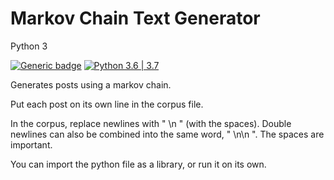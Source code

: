# Markov Chain Text Generator  
Python 3

[![Generic badge](https://img.shields.io/badge/Status-Pretty%20Much%20Done-red.svg)](https://shields.io/)
[![Python 3.6 | 3.7](https://img.shields.io/badge/python-3.6%20%7C%203.7-blue.svg)](https://shields.io/)

Generates posts using a markov chain.

Put each post on its own line in the corpus file.

In the corpus, replace newlines with " \n " (with the spaces). Double newlines can also be combined into the same word, " \n\n ". The spaces are important.

You can import the python file as a library, or run it on its own.
